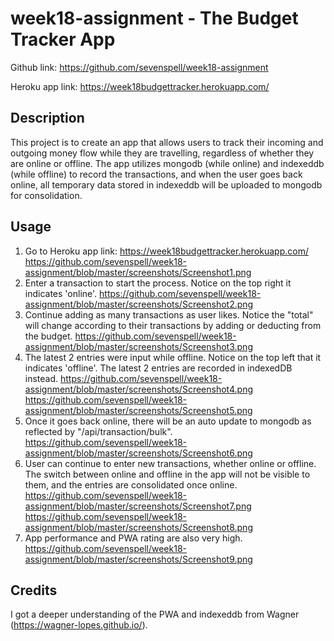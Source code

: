 # week18-assignment - The Budget Tracker App

Github link: https://github.com/sevenspell/week18-assignment  

Heroku app link: https://week18budgettracker.herokuapp.com/

## Description 

This project is to create an app that allows users to track their incoming and outgoing money flow while they are travelling, regardless of whether they are online or offline. The app utilizes mongodb (while online) and indexeddb (while offline) to record the transactions, and when the user goes back online, all temporary data stored in indexeddb will be uploaded to mongodb for consolidation.

## Usage 

1. Go to Heroku app link: https://week18budgettracker.herokuapp.com/
https://github.com/sevenspell/week18-assignment/blob/master/screenshots/Screenshot1.png
2. Enter a transaction to start the process. Notice on the top right it indicates 'online'.
https://github.com/sevenspell/week18-assignment/blob/master/screenshots/Screenshot2.png
3. Continue adding as many transactions as user likes. Notice the "total" will change according to their transactions by adding or deducting from the budget.
https://github.com/sevenspell/week18-assignment/blob/master/screenshots/Screenshot3.png
4. The latest 2 entries were input while offline. Notice on the top left that it indicates 'offline'. The latest 2 entries are recorded in indexedDB instead.
https://github.com/sevenspell/week18-assignment/blob/master/screenshots/Screenshot4.png
https://github.com/sevenspell/week18-assignment/blob/master/screenshots/Screenshot5.png
5. Once it goes back online, there will be an auto update to mongodb as reflected by "/api/transaction/bulk".
https://github.com/sevenspell/week18-assignment/blob/master/screenshots/Screenshot6.png
6. User can continue to enter new transactions, whether online or offline. The switch between online and offline in the app will not be visible to them, and the entries are consolidated once online.
https://github.com/sevenspell/week18-assignment/blob/master/screenshots/Screenshot7.png
https://github.com/sevenspell/week18-assignment/blob/master/screenshots/Screenshot8.png
7. App performance and PWA rating are also very high.
https://github.com/sevenspell/week18-assignment/blob/master/screenshots/Screenshot9.png



## Credits
I got a deeper understanding of the PWA and indexeddb from Wagner (https://wagner-lopes.github.io/).